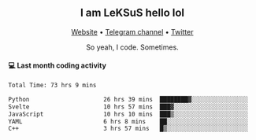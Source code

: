 <h2 align="center">I am LeKSuS hello lol</h2>
<div align="center">
  <a href="https://leksus.net">Website</a> •
  <a href="https://t.me/leksus_was_here">Telegram channel</a> •
  <a href="https://twitter.com/___LeKSuS___">Twitter</a>
</div>
<p align="center">So yeah, I code. Sometimes.</p>

#### :computer: Last month coding activity
<!--START_SECTION:waka-->

```txt
Total Time: 73 hrs 9 mins

Python                     26 hrs 39 mins  ████████▓░░░░░░░░░░░░░░░░   35.09 %
Svelte                     10 hrs 57 mins  ███▓░░░░░░░░░░░░░░░░░░░░░   14.42 %
JavaScript                 10 hrs 10 mins  ███▒░░░░░░░░░░░░░░░░░░░░░   13.39 %
YAML                       6 hrs 8 mins    ██░░░░░░░░░░░░░░░░░░░░░░░   08.09 %
C++                        3 hrs 57 mins   █▒░░░░░░░░░░░░░░░░░░░░░░░   05.20 %
```

<!--END_SECTION:waka-->

<!-- flag{4_l0t_0f_1nter35t1ng_th1ng5_4r3_1n_publ1c_d0m41n} -->
